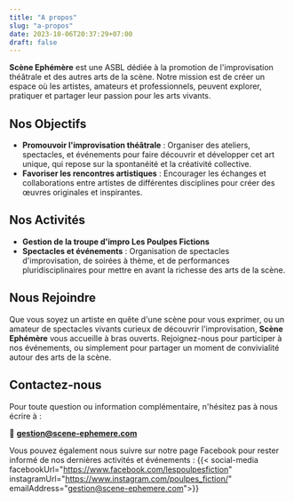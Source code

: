 ```yaml
---
title: "A propos"
slug: "a-propos"
date: 2023-10-06T20:37:29+07:00
draft: false
---
```

**Scène Ephémère** est une ASBL dédiée à la promotion de l'improvisation théâtrale et des autres arts de la scène. Notre mission est de créer un espace où les artistes, amateurs et professionnels, peuvent explorer, pratiquer et partager leur passion pour les arts vivants.

## Nos Objectifs

- **Promouvoir l'improvisation théâtrale** : Organiser des ateliers, spectacles, et événements pour faire découvrir et développer cet art unique, qui repose sur la spontanéité et la créativité collective.
- **Favoriser les rencontres artistiques** : Encourager les échanges et collaborations entre artistes de différentes disciplines pour créer des œuvres originales et inspirantes.

## Nos Activités

- **Gestion de la troupe d'impro Les Poulpes Fictions** 
- **Spectacles et événements** : Organisation de spectacles d'improvisation, de soirées à thème, et de performances pluridisciplinaires pour mettre en avant la richesse des arts de la scène.

## Nous Rejoindre

Que vous soyez un artiste en quête d'une scène pour vous exprimer, ou un amateur de spectacles vivants curieux de découvrir l'improvisation, **Scène Ephémère** vous accueille à bras ouverts. Rejoignez-nous pour participer à nos événements, ou simplement pour partager un moment de convivialité autour des arts de la scène.

## Contactez-nous

Pour toute question ou information complémentaire, n'hésitez pas à nous écrire à :

📧 **[gestion@scene-ephemere.com](mailto:gestion@scene-ephemere.com)**

Vous pouvez également nous suivre sur notre page Facebook pour rester informé de nos dernières activités et événements :
  {{< social-media facebookUrl="https://www.facebook.com/lespoulpesfiction" instagramUrl="https://www.instagram.com/poulpes_fiction/" emailAddress="gestion@scene-ephemere.com">}}